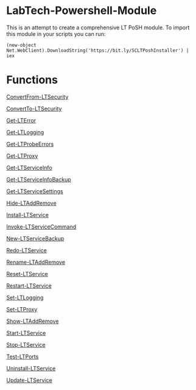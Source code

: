 ﻿# LabTech-Powershell-Module
This is an attempt to create a comprehensive LT PoSH module. 
To import this module in your scripts you can run:
```
(new-object Net.WebClient).DownloadString('https://bit.ly/SCLTPoshInstaller') | iex
```

# Functions


[ConvertFrom-LTSecurity](LabTech/ConvertFrom-LTSecurity.md)

[ConvertTo-LTSecurity](LabTech/ConvertTo-LTSecurity.md)

[Get-LTError](LabTech/Get-LTError.md)

[Get-LTLogging](LabTech/Get-LTLogging.md)

[Get-LTProbeErrors](LabTech/Get-LTProbeErrors.md)

[Get-LTProxy](LabTech/Get-LTProxy.md)

[Get-LTServiceInfo](LabTech/Get-LTServiceInfo.md)

[Get-LTServiceInfoBackup](LabTech/Get-LTServiceInfoBackup.md)

[Get-LTServiceSettings](LabTech/Get-LTServiceSettings.md)

[Hide-LTAddRemove](LabTech/Hide-LTAddRemove.md)

[Install-LTService](LabTech/Install-LTService.md)

[Invoke-LTServiceCommand](LabTech/Invoke-LTServiceCommand.md)

[New-LTServiceBackup](LabTech/New-LTServiceBackup.md)

[Redo-LTService](LabTech/Redo-LTService.md)

[Rename-LTAddRemove](LabTech/Rename-LTAddRemove.md)

[Reset-LTService](LabTech/Reset-LTService.md)

[Restart-LTService](LabTech/Restart-LTService.md)

[Set-LTLogging](LabTech/Set-LTLogging.md)

[Set-LTProxy](LabTech/Set-LTProxy.md)

[Show-LTAddRemove](LabTech/Show-LTAddRemove.md)

[Start-LTService](LabTech/Start-LTService.md)

[Stop-LTService](LabTech/Stop-LTService.md)

[Test-LTPorts](LabTech/Test-LTPorts.md)

[Uninstall-LTService](LabTech/Uninstall-LTService.md)

[Update-LTService](LabTech/Update-LTService.md)

